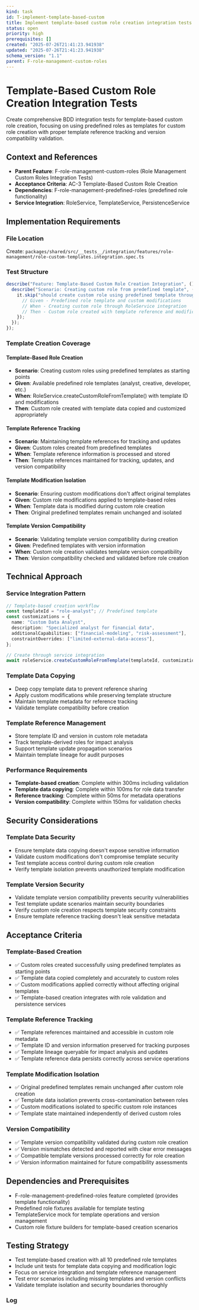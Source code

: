 ```yaml
---
kind: task
id: T-implement-template-based-custom
title: Implement template-based custom role creation integration tests
status: open
priority: high
prerequisites: []
created: "2025-07-26T21:41:23.941938"
updated: "2025-07-26T21:41:23.941938"
schema_version: "1.1"
parent: F-role-management-custom-roles
---
```


# Template-Based Custom Role Creation Integration Tests

Create comprehensive BDD integration tests for template-based custom role creation, focusing on using predefined roles as templates for custom role creation with proper template reference tracking and version compatibility validation.

## Context and References

- **Parent Feature**: F-role-management-custom-roles (Role Management Custom Roles Integration Tests)
- **Acceptance Criteria**: AC-3 Template-Based Custom Role Creation
- **Dependencies**: F-role-management-predefined-roles (predefined role functionality)
- **Service Integration**: RoleService, TemplateService, PersistenceService

## Implementation Requirements

### File Location

Create: `packages/shared/src/__tests__/integration/features/role-management/role-custom-templates.integration.spec.ts`

### Test Structure

```typescript
describe("Feature: Template-Based Custom Role Creation Integration", () => {
  describe("Scenario: Creating custom role from predefined template", () => {
    it.skip("should create custom role using predefined template through service integration", async () => {
      // Given - Predefined role template and custom modifications
      // When - Creating custom role through RoleService integration
      // Then - Custom role created with template reference and modifications
    });
  });
});
```

### Template Creation Coverage

#### Template-Based Role Creation

- **Scenario**: Creating custom roles using predefined templates as starting points
- **Given**: Available predefined role templates (analyst, creative, developer, etc.)
- **When**: RoleService.createCustomRoleFromTemplate() with template ID and modifications
- **Then**: Custom role created with template data copied and customized appropriately

#### Template Reference Tracking

- **Scenario**: Maintaining template references for tracking and updates
- **Given**: Custom roles created from predefined templates
- **When**: Template reference information is processed and stored
- **Then**: Template references maintained for tracking, updates, and version compatibility

#### Template Modification Isolation

- **Scenario**: Ensuring custom modifications don't affect original templates
- **Given**: Custom role modifications applied to template-based roles
- **When**: Template data is modified during custom role creation
- **Then**: Original predefined templates remain unchanged and isolated

#### Template Version Compatibility

- **Scenario**: Validating template version compatibility during creation
- **Given**: Predefined templates with version information
- **When**: Custom role creation validates template version compatibility
- **Then**: Version compatibility checked and validated before role creation

## Technical Approach

### Service Integration Pattern

```typescript
// Template-based creation workflow
const templateId = "role-analyst"; // Predefined template
const customizations = {
  name: "Custom Data Analyst",
  description: "Specialized analyst for financial data",
  additionalCapabilities: ["financial-modeling", "risk-assessment"],
  constraintOverrides: ["limited-external-data-access"],
};

// Create through service integration
await roleService.createCustomRoleFromTemplate(templateId, customizations);
```

### Template Data Copying

- Deep copy template data to prevent reference sharing
- Apply custom modifications while preserving template structure
- Maintain template metadata for reference tracking
- Validate template compatibility before creation

### Template Reference Management

- Store template ID and version in custom role metadata
- Track template-derived roles for impact analysis
- Support template update propagation scenarios
- Maintain template lineage for audit purposes

### Performance Requirements

- **Template-based creation**: Complete within 300ms including validation
- **Template data copying**: Complete within 100ms for role data transfer
- **Reference tracking**: Complete within 50ms for metadata operations
- **Version compatibility**: Complete within 150ms for validation checks

## Security Considerations

### Template Data Security

- Ensure template data copying doesn't expose sensitive information
- Validate custom modifications don't compromise template security
- Test template access control during custom role creation
- Verify template isolation prevents unauthorized template modification

### Template Version Security

- Validate template version compatibility prevents security vulnerabilities
- Test template update scenarios maintain security boundaries
- Verify custom role creation respects template security constraints
- Ensure template reference tracking doesn't leak sensitive metadata

## Acceptance Criteria

### Template-Based Creation

- ✅ Custom roles created successfully using predefined templates as starting points
- ✅ Template data copied completely and accurately to custom roles
- ✅ Custom modifications applied correctly without affecting original templates
- ✅ Template-based creation integrates with role validation and persistence services

### Template Reference Tracking

- ✅ Template references maintained and accessible in custom role metadata
- ✅ Template ID and version information preserved for tracking purposes
- ✅ Template lineage queryable for impact analysis and updates
- ✅ Template reference data persists correctly across service operations

### Template Modification Isolation

- ✅ Original predefined templates remain unchanged after custom role creation
- ✅ Template data isolation prevents cross-contamination between roles
- ✅ Custom modifications isolated to specific custom role instances
- ✅ Template state maintained independently of derived custom roles

### Version Compatibility

- ✅ Template version compatibility validated during custom role creation
- ✅ Version mismatches detected and reported with clear error messages
- ✅ Compatible template versions processed correctly for role creation
- ✅ Version information maintained for future compatibility assessments

## Dependencies and Prerequisites

- F-role-management-predefined-roles feature completed (provides template functionality)
- Predefined role fixtures available for template testing
- TemplateService mock for template operations and version management
- Custom role fixture builders for template-based creation scenarios

## Testing Strategy

- Test template-based creation with all 10 predefined role templates
- Include unit tests for template data copying and modification logic
- Focus on service integration and template reference management
- Test error scenarios including missing templates and version conflicts
- Validate template isolation and security boundaries thoroughly

### Log
